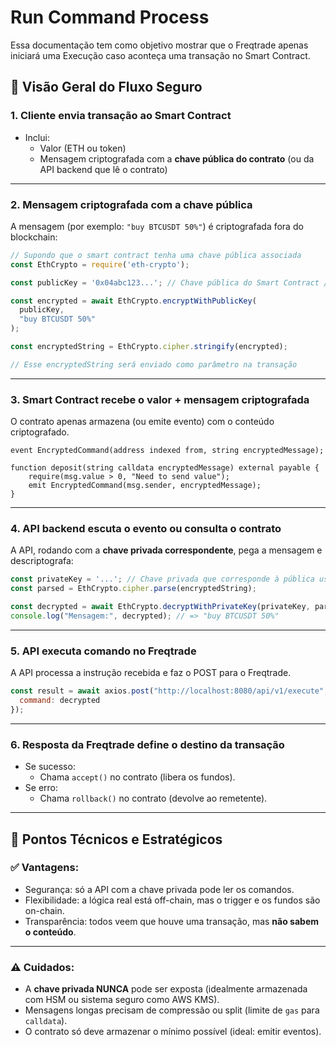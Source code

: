 
# Run Command Process

Essa documentação tem como objetivo mostrar que o Freqtrade apenas iniciará uma Execução caso aconteça uma transação no Smart Contract.

## 🔐 Visão Geral do Fluxo Seguro

### 1. **Cliente envia transação ao Smart Contract**
- Inclui:
  - Valor (ETH ou token)
  - Mensagem criptografada com a **chave pública do contrato** (ou da API backend que lê o contrato)

---

### 2. **Mensagem criptografada com a chave pública**
A mensagem (por exemplo: `"buy BTCUSDT 50%"`) é criptografada fora do blockchain:

```js
// Supondo que o smart contract tenha uma chave pública associada
const EthCrypto = require('eth-crypto');

const publicKey = '0x04abc123...'; // Chave pública do Smart Contract / Backend

const encrypted = await EthCrypto.encryptWithPublicKey(
  publicKey,
  "buy BTCUSDT 50%"
);

const encryptedString = EthCrypto.cipher.stringify(encrypted);

// Esse encryptedString será enviado como parâmetro na transação
```

---

### 3. **Smart Contract recebe o valor + mensagem criptografada**
O contrato apenas armazena (ou emite evento) com o conteúdo criptografado.

```solidity
event EncryptedCommand(address indexed from, string encryptedMessage);

function deposit(string calldata encryptedMessage) external payable {
    require(msg.value > 0, "Need to send value");
    emit EncryptedCommand(msg.sender, encryptedMessage);
}
```

---

### 4. **API backend escuta o evento ou consulta o contrato**
A API, rodando com a **chave privada correspondente**, pega a mensagem e descriptografa:

```js
const privateKey = '...'; // Chave privada que corresponde à pública usada na criptografia
const parsed = EthCrypto.cipher.parse(encryptedString);

const decrypted = await EthCrypto.decryptWithPrivateKey(privateKey, parsed);
console.log("Mensagem:", decrypted); // => "buy BTCUSDT 50%"
```

---

### 5. **API executa comando no Freqtrade**
A API processa a instrução recebida e faz o POST para o Freqtrade.

```js
const result = await axios.post("http://localhost:8080/api/v1/execute", {
  command: decrypted
});
```

---

### 6. **Resposta da Freqtrade define o destino da transação**
- Se sucesso:
  - Chama `accept()` no contrato (libera os fundos).
- Se erro:
  - Chama `rollback()` no contrato (devolve ao remetente).

---

## 🧠 Pontos Técnicos e Estratégicos

### ✅ Vantagens:
- Segurança: só a API com a chave privada pode ler os comandos.
- Flexibilidade: a lógica real está off-chain, mas o trigger e os fundos são on-chain.
- Transparência: todos veem que houve uma transação, mas **não sabem o conteúdo**.

---

### ⚠️ Cuidados:
- A **chave privada NUNCA** pode ser exposta (idealmente armazenada com HSM ou sistema seguro como AWS KMS).
- Mensagens longas precisam de compressão ou split (limite de `gas` para `calldata`).
- O contrato só deve armazenar o mínimo possível (ideal: emitir eventos).
